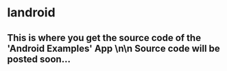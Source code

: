 # landroid
## This is where you get the source code of the 'Android Examples' App \n\n Source code will be posted soon...
